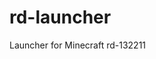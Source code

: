 # rd-launcher
Launcher for Minecraft rd-132211
<!--superss - my pc username
![Username](https://github.com/SanyaSho/different-files/blob/master/username.png)-->
